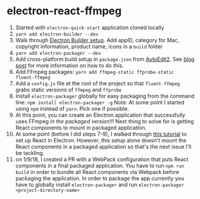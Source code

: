 # electron-react-ffmpeg

1. Started with `electron-quick-start` application cloned locally
2. `yarn add electron-builder --dev`
3. Walk through [Electron Builder setup](https://github.com/electron-userland/electron-builder#quick-setup-guide). Add appID, category for Mac, copyright information, product name, icons in a `build` folder
4. `yarn add electron-packager --dev`
5. Add cross-platform build setup in `package.json` from [AutoEdit2](https://github.com/OpenNewsLabs/autoEdit_2). See [blog post](http://pietropassarelli.com/ffmpeg-electron.html) for more information on how to do this.
6. Add FFmpeg packages:
`yarn add ffmpeg-static ffprobe-static fluent-ffmpeg`
7. Add a `config.js` file at the root of the project so that `fluent-ffmpeg` grabs static versions of `ffmpeg` and `ffprobe`
8. Install `electron-packager` globally for easy packaging from the command line:
`npm install electron-packager -g`
Note: At some point I started using `npm` instead of `yarn`. Pick one if possible.
9. At this point, you can create an Electron application that successfully uses FFmpeg *in the packaged version!!!* Next thing to solve for is getting React components to mount in packaged application.
10. At some point (before I did steps 7-9), I walked through [this tutorial](https://willowtreeapps.com/ideas/how-to-develop-apps-in-electron-using-react) to set up React in Electron. However, this setup alone doesn't mount the React components in a packaged application so that's the next issue I'll be tackling.
11. on 1/9/18, I created a PR with a WebPack configuration that puts React components in a final packaged application. You have to run `npm run build` in order to bundle all React components via Webpack before packaging the application. In order to package the app currently you have to globally install `electron-packager` and run `electron-packager <project-directory-name>`

